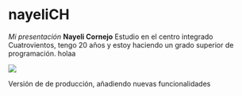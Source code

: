 # nayeliCH
_Mi presentación_
**Nayeli Cornejo**
Estudio en el centro integrado Cuatrovientos, tengo 20 años y estoy haciendo un grado superior de programación.
holaa

![](https://media.floresfrescasonline.com/product/rosas-azules-800x800_7PhYUEG.jpeg)

Versión de  de producción, añadiendo nuevas funcionalidades 
